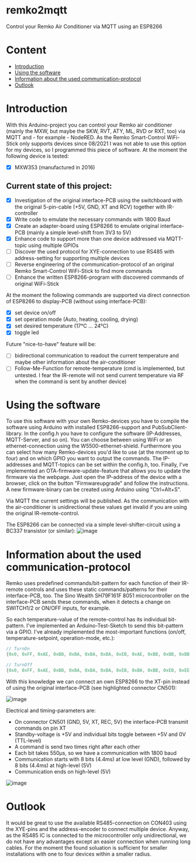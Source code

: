 # remko2mqtt
Control your Remko Air Conditioner via MQTT using an ESP8266

# Content
- [Introduction](#introduction)
- [Using the software](#software)
- [Information about the used communication-protocol](#information)
- [Outlook](#outlook)

<a name="introduction"></a>
# Introduction
With this Arduino-project you can control your Remko air conditioner (mainly the MXW, but maybe the SKW, RVT, ATY, ML, RVD or RXT, too) via MQTT and - for example - NodeRED. As the Remko Smart-Control WiFi-Stick only supports devices since 08/2021 I was not able to use this option for my devices, so I programmed this piece of software. At the moment the following device is tested:
- [x] MXW353 (manufactured in 2016)

## Current state of this project:
- [x] Investigation of the original interface-PCB using the switchboard with the original 5-pin-cable (+5V, GND, XT and RCV) together with IR-controller
- [x] Write code to emulate the necessary commands with 1800 Baud
- [x] Create an adapter-board using ESP8266 to emulate original interface-PCB (mainly a simple level-shift from 3V3 to 5V)
- [x] Enhance code to support more than one device addressed via MQTT-topic using multiple GPIOs
- [ ] Discover the used protocol for XYE-connection to use RS485 with address-setting for supporting multiple devices
- [ ] Reverse engineering of the communication-protocol of an original Remko Smart-Control WiFi-Stick to find more commands
- [ ] Enhance the written ESP8266-program with discovered commands of original WiFi-Stick

At the moment the following commands are supported via direct connection of ESP8266 to display-PCB (without using interface-PCB):
- [x] set device on/off
- [x] set operation mode (Auto, heating, cooling, drying)
- [x] set desired temperature (17°C ... 24°C)
- [x] toggle led

Future "nice-to-have" feature will be:
- [ ] bidirectional communication to readout the current temperature and maybe other information about the air-conditioner
- [ ] Follow-Me-Function for remote-temperature (cmd is implemented, but untested. I fear the IR-remote will not send current temperature via RF when the command is sent by another device)

<a name="software"></a>
# Using the software
To use this software with your own Remko-devices you have to compile the software using Arduino with installed ESP8266-support and PubSubClient-library. In the config.h you have to configure the software (IP-Addresses, MQTT-Server, and so on). You can choose between using WiFi or an ethernet-connection using the W5500-ethernet-shield. Furthermore you can select how many Remko-devices you'd like to use (at the moment up to four) and on which GPIO you want to output the commands. The IP-addresses and MQTT-topics can be set within the config.h, too. Finally, I've implemented an OTA-firmware-update-feature that allows you to update the firmware via the webpage. Just open the IP-address of the device with a browser, click on the button "Firmwareupgrade" and follow the instructions. A new firmware-binary can be created using Arduino using "Ctrl+Alt+S".

Via MQTT the current settings will be published. As the communication with the air-conditioner is unidirectional these values get invalid if you are using the original IR-remote-control.

The ESP8266 can be connected via a simple level-shifter-circuit using a BC337 transistor (or similar):
![image](https://user-images.githubusercontent.com/9845353/201295543-9c11cb9e-491b-4f5e-9310-3ff14732d923.png)

<a name="information"></a>
# Information about the used communication-protocol
Remko uses predefined commands/bit-pattern for each function of their IR-remote controls and uses these static commands/patterns for their interface-PCB, too. The Sino Wealth SH79F161F 8051 microcontroller on the interface-PCB sends these commands, when it detects a change on SWITCH1/2 or ON/OFF inputs, for example.

So each temperature-value of the remote-control has its individual bit-pattern. I've implemented an Arduino-Test-Sketch to send this bit-pattern via a GPIO. I've already implemented the most-important functions (on/off, temperature-setpoint, operation-mode, etc.):
```C
// TurnOn
{0x0, 0xFF, 0xAE, 0xBB, 0xBA, 0xBA, 0xBA, 0xEB, 0xAE, 0xBB, 0xBB, 0xBB, 0xAE, 0xAA, 0xEE, 0xAE, 0xAE, 0xAA, 0xBB, 0xEE, 0xFE}

// TurnOff
{0x0, 0xFF, 0xAE, 0xBB, 0xBA, 0xBA, 0xBA, 0xEB, 0xBA, 0xBB, 0xEB, 0xEE, 0xAA, 0xAE, 0xEE, 0xAE, 0xAA, 0xEA, 0xEE, 0xEE, 0xFE}
```

With this knowledge we can connect an own ESP8266 to the XT-pin instead of using the original interface-PCB (see highlighted connector CN501):

![image](https://user-images.githubusercontent.com/9845353/200952754-aaace814-bc4a-4f64-8142-94f9f48cabbc.png)

Electrical and timing-parameters are:
- On connector CN501 (GND, 5V, XT, REC, 5V) the interface-PCB transmit commands on pin XT
- Standby-voltage is +5V and individual bits toggle between +5V and 0V (TTL-level)
- A command is send two times right after each other
- Each bit takes 550µs, so we have a communication with 1800 baud
- Communication starts with 8 bits (4.4ms) at low level (GND), followed by 8 bits (4.4ms) at high-level (5V)
- Communication ends on high-level (5V)

![image](https://user-images.githubusercontent.com/9845353/200953658-b8c471ee-0560-470b-b5ee-80029d5ff555.png)

<a name="outlook"></a>
# Outlook
It would be great to use the available RS485-connection on CON403 using the XYE-pins and the address-encoder to connect multiple device. Anyway, as the RS485 IC is connected to the microcontroller only unidirectional, we do not have any advantages except an easier connection when running long cables. For the moment the found soluation is sufficient for smaller installations with one to four devices within a smaller radius.
